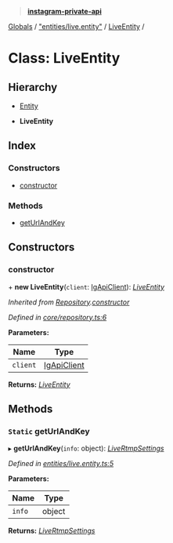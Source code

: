 > **[instagram-private-api](../README.md)**

[Globals](../README.md) / ["entities/live.entity"](../modules/_entities_live_entity_.md) / [LiveEntity](_entities_live_entity_.liveentity.md) /

# Class: LiveEntity

## Hierarchy

  * [Entity](_core_entity_.entity.md)

  * **LiveEntity**

## Index

### Constructors

* [constructor](_entities_live_entity_.liveentity.md#constructor)

### Methods

* [getUrlAndKey](_entities_live_entity_.liveentity.md#static-geturlandkey)

## Constructors

###  constructor

\+ **new LiveEntity**(`client`: [IgApiClient](_core_client_.igapiclient.md)): *[LiveEntity](_entities_live_entity_.liveentity.md)*

*Inherited from [Repository](_core_repository_.repository.md).[constructor](_core_repository_.repository.md#constructor)*

*Defined in [core/repository.ts:6](https://github.com/dilame/instagram-private-api/blob/173bc62/src/core/repository.ts#L6)*

**Parameters:**

Name | Type |
------ | ------ |
`client` | [IgApiClient](_core_client_.igapiclient.md) |

**Returns:** *[LiveEntity](_entities_live_entity_.liveentity.md)*

## Methods

### `Static` getUrlAndKey

▸ **getUrlAndKey**(`info`: object): *[LiveRtmpSettings](../interfaces/_types_live_obs_settings_.livertmpsettings.md)*

*Defined in [entities/live.entity.ts:5](https://github.com/dilame/instagram-private-api/blob/173bc62/src/entities/live.entity.ts#L5)*

**Parameters:**

Name | Type |
------ | ------ |
`info` | object |

**Returns:** *[LiveRtmpSettings](../interfaces/_types_live_obs_settings_.livertmpsettings.md)*